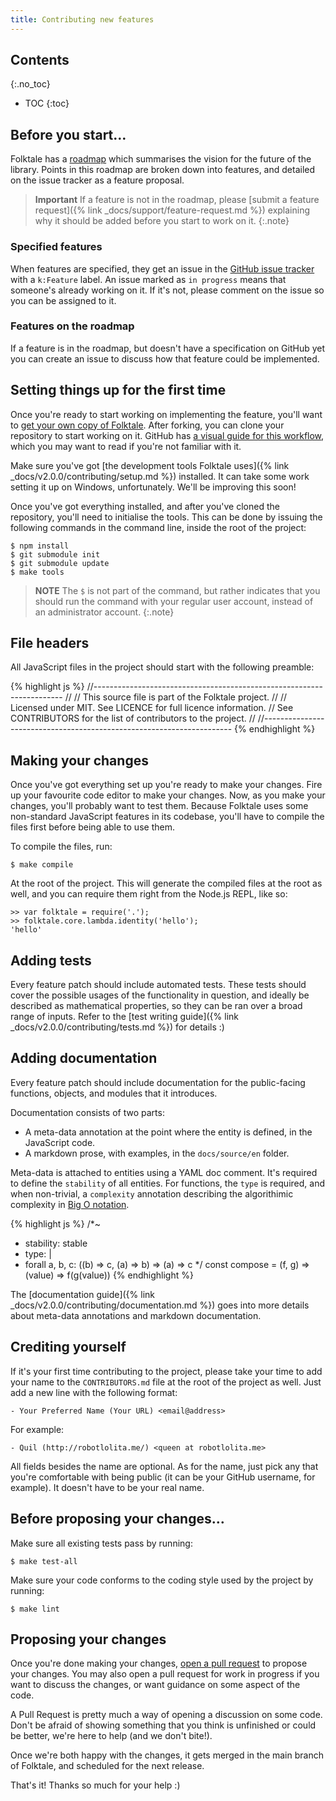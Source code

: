 ```yaml
---
title: Contributing new features
---
```



## Contents
{:.no_toc}

* TOC
{:toc}


## Before you start…

Folktale has a [roadmap](https://github.com/origamitower/folktale/blob/master/ROADMAP.md) which summarises the vision for the future of the library. Points in this roadmap are broken down into features, and detailed on the issue tracker as a feature proposal. 

> **Important**
> If a feature is not in the roadmap, please [submit a feature request]({% link _docs/support/feature-request.md %}) explaining why it should be added before you start to work on it.
{:.note}


### Specified features

When features are specified, they get an issue in the [GitHub issue tracker](https://github.com/origamitower/folktale/issues) with a `k:Feature` label. An issue marked as `in progress` means that someone's already working on it. If it's not, please comment on the issue so you can be assigned to it.


### Features on the roadmap

If a feature is in the roadmap, but doesn't have a specification on GitHub yet you can create an issue to discuss how that feature could be implemented.



## Setting things up for the first time

Once you're ready to start working on implementing the feature, you'll want to [get your own copy of Folktale](https://guides.github.com/activities/forking/). After forking, you can clone your repository to start working on it. GitHub has [a visual guide for this workflow](https://guides.github.com/introduction/flow/), which you may want to read if you're not familiar with it.

Make sure you've got [the development tools Folktale uses]({% link _docs/v2.0.0/contributing/setup.md %}) installed. It can take some work setting it up on Windows, unfortunately. We'll be improving this soon!

Once you've got everything installed, and after you've cloned the repository, you'll need to initialise the tools. This can be done by issuing the following commands in the command line, inside the root of the project:

    $ npm install
    $ git submodule init
    $ git submodule update
    $ make tools

> **NOTE**
> The `$` is not part of the command, but rather indicates that you should run the command with your regular user account, instead of an administrator account.
{:.note}


## File headers

All JavaScript files in the project should start with the following preamble:

{% highlight js %}
//----------------------------------------------------------------------
//
// This source file is part of the Folktale project.
//
// Licensed under MIT. See LICENCE for full licence information.
// See CONTRIBUTORS for the list of contributors to the project.
//
//----------------------------------------------------------------------
{% endhighlight %}


## Making your changes

Once you've got everything set up you're ready to make your changes. Fire up your favourite code editor to make your changes. Now, as you make your changes, you'll probably want to test them. Because Folktale uses some non-standard JavaScript features in its codebase, you'll have to compile the files first before being able to use them.

To compile the files, run:

    $ make compile

At the root of the project. This will generate the compiled files at the root as well, and you can require them right from the Node.js REPL, like so:

    >> var folktale = require('.');
    >> folktale.core.lambda.identity('hello');
    'hello'


## Adding tests

Every feature patch should include automated tests. These tests should cover the possible usages of the functionality in question, and ideally be described as mathematical properties, so they can be ran over a broad range of inputs. Refer to the [test writing guide]({% link _docs/v2.0.0/contributing/tests.md %}) for details :)


## Adding documentation

Every feature patch should include documentation for the public-facing functions, objects, and modules that it introduces.

Documentation consists of two parts:

  - A meta-data annotation at the point where the entity is defined, in the JavaScript code.
  - A markdown prose, with examples, in the `docs/source/en` folder.

Meta-data is attached to entities using a YAML doc comment. It's required to define the `stability` of all entities. For functions, the `type` is required, and when non-trivial, a `complexity` annotation describing the algorithimic complexity in [Big O notation](https://en.wikipedia.org/wiki/Big_O_notation).

{% highlight js %}
/*~
 * stability: stable
 * type: |
 *   forall a, b, c: ((b) => c, (a) => b) => (a) => c
 */
const compose = (f, g) => (value) => f(g(value))
{% endhighlight %}

The [documentation guide]({% link _docs/v2.0.0/contributing/documentation.md %}) goes into more details about meta-data annotations and markdown documentation.


## Crediting yourself

If it's your first time contributing to the project, please take your time to add your name to the `CONTRIBUTORS.md` file at the root of the project as well. Just add a new line with the following format:

    - Your Preferred Name (Your URL) <email@address>

For example:

    - Quil (http://robotlolita.me/) <queen at robotlolita.me>

All fields besides the name are optional. As for the name, just pick any that you're comfortable with being public (it can be your GitHub username, for example). It doesn't have to be your real name.


## Before proposing your changes…

Make sure all existing tests pass by running:

    $ make test-all

Make sure your code conforms to the coding style used by the project by running:

    $ make lint


## Proposing your changes

Once you're done making your changes, [open a pull request](https://help.github.com/articles/creating-a-pull-request/) to propose your changes. You may also open a pull request for work in progress if you want to discuss the changes, or want guidance on some aspect of the code.

A Pull Request is pretty much a way of opening a discussion on some code. Don't be afraid of showing something that you think is unfinished or could be better, we're here to help (and we don't bite!).

Once we're both happy with the changes, it gets merged in the main branch of Folktale, and scheduled for the next release.

That's it! Thanks so much for your help :)
